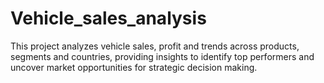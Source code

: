 # Vehicle_sales_analysis
This project analyzes vehicle sales, profit and trends across products, segments and countries, providing insights to identify top performers and uncover market opportunities for strategic decision making.
